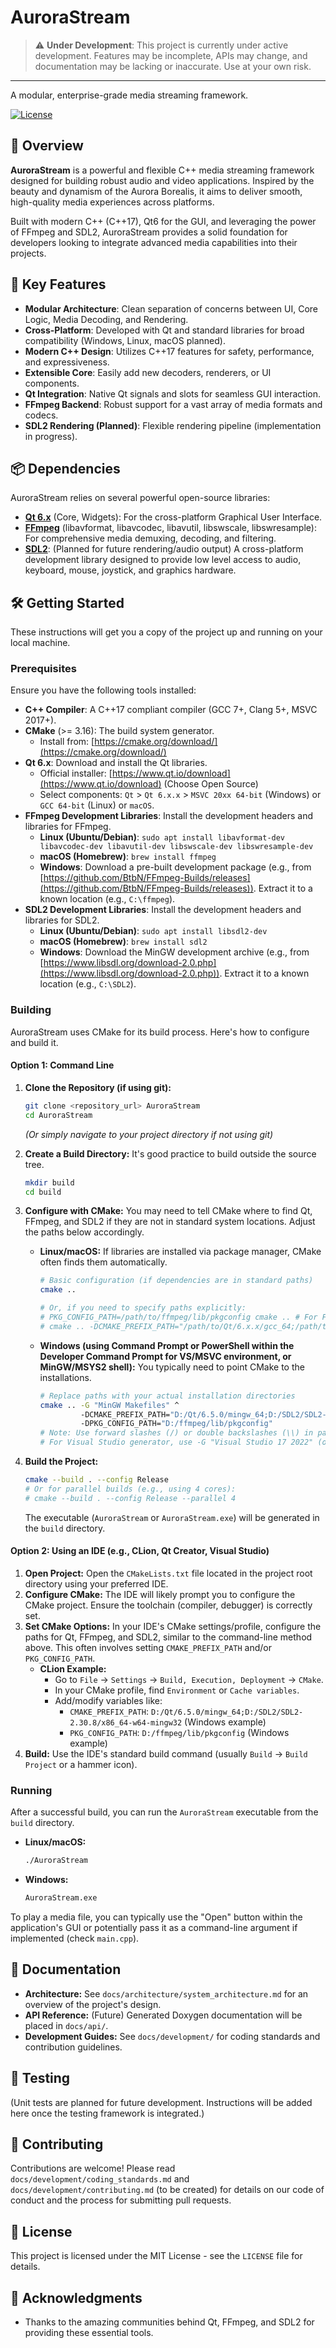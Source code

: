 # AuroraStream

> ⚠️ **Under Development**:
> This project is currently under active development. Features may be incomplete, APIs may change, and documentation may be lacking or inaccurate. Use at your own risk.

---

A modular, enterprise-grade media streaming framework.

[![License](https://img.shields.io/badge/license-MIT-blue.svg)](LICENSE)

## 🌟 Overview

**AuroraStream** is a powerful and flexible C++ media streaming framework designed for building robust audio and video applications. Inspired by the beauty and dynamism of the Aurora Borealis, it aims to deliver smooth, high-quality media experiences across platforms.

Built with modern C++ (C++17), Qt6 for the GUI, and leveraging the power of FFmpeg and SDL2, AuroraStream provides a solid foundation for developers looking to integrate advanced media capabilities into their projects.

## 🎯 Key Features

*   **Modular Architecture**: Clean separation of concerns between UI, Core Logic, Media Decoding, and Rendering.
*   **Cross-Platform**: Developed with Qt and standard libraries for broad compatibility (Windows, Linux, macOS planned).
*   **Modern C++ Design**: Utilizes C++17 features for safety, performance, and expressiveness.
*   **Extensible Core**: Easily add new decoders, renderers, or UI components.
*   **Qt Integration**: Native Qt signals and slots for seamless GUI interaction.
*   **FFmpeg Backend**: Robust support for a vast array of media formats and codecs.
*   **SDL2 Rendering (Planned)**: Flexible rendering pipeline (implementation in progress).

## 📦 Dependencies

AuroraStream relies on several powerful open-source libraries:

*   **[Qt 6.x](https://www.qt.io/)** (Core, Widgets): For the cross-platform Graphical User Interface.
*   **[FFmpeg](https://ffmpeg.org/)** (libavformat, libavcodec, libavutil, libswscale, libswresample): For comprehensive media demuxing, decoding, and filtering.
*   **[SDL2](https://www.libsdl.org/)**: (Planned for future rendering/audio output) A cross-platform development library designed to provide low level access to audio, keyboard, mouse, joystick, and graphics hardware.

## 🛠️ Getting Started

These instructions will get you a copy of the project up and running on your local machine.

### Prerequisites

Ensure you have the following tools installed:

*   **C++ Compiler**: A C++17 compliant compiler (GCC 7+, Clang 5+, MSVC 2017+).
*   **CMake** (>= 3.16): The build system generator.
    *   Install from: [https://cmake.org/download/](https://cmake.org/download/)
*   **Qt 6.x**: Download and install the Qt libraries.
    *   Official installer: [https://www.qt.io/download](https://www.qt.io/download) (Choose Open Source)
    *   Select components: `Qt` > `Qt 6.x.x` > `MSVC 20xx 64-bit` (Windows) or `GCC 64-bit` (Linux) or `macOS`.
*   **FFmpeg Development Libraries**: Install the development headers and libraries for FFmpeg.
    *   **Linux (Ubuntu/Debian)**: `sudo apt install libavformat-dev libavcodec-dev libavutil-dev libswscale-dev libswresample-dev`
    *   **macOS (Homebrew)**: `brew install ffmpeg`
    *   **Windows**: Download a pre-built development package (e.g., from [https://github.com/BtbN/FFmpeg-Builds/releases](https://github.com/BtbN/FFmpeg-Builds/releases)). Extract it to a known location (e.g., `C:\ffmpeg`).
*   **SDL2 Development Libraries**: Install the development headers and libraries for SDL2.
    *   **Linux (Ubuntu/Debian)**: `sudo apt install libsdl2-dev`
    *   **macOS (Homebrew)**: `brew install sdl2`
    *   **Windows**: Download the MinGW development archive (e.g., from [https://www.libsdl.org/download-2.0.php](https://www.libsdl.org/download-2.0.php)). Extract it to a known location (e.g., `C:\SDL2`).

### Building

AuroraStream uses CMake for its build process. Here's how to configure and build it.

#### Option 1: Command Line

1.  **Clone the Repository (if using git):**
    ```bash
    git clone <repository_url> AuroraStream
    cd AuroraStream
    ```
    *(Or simply navigate to your project directory if not using git)*

2.  **Create a Build Directory:**
    It's good practice to build outside the source tree.
    ```bash
    mkdir build
    cd build
    ```

3.  **Configure with CMake:**
    You may need to tell CMake where to find Qt, FFmpeg, and SDL2 if they are not in standard system locations. Adjust the paths below accordingly.

    *   **Linux/macOS:**
        If libraries are installed via package manager, CMake often finds them automatically.
        ```bash
        # Basic configuration (if dependencies are in standard paths)
        cmake ..

        # Or, if you need to specify paths explicitly:
        # PKG_CONFIG_PATH=/path/to/ffmpeg/lib/pkgconfig cmake .. # For FFmpeg on Linux/macOS
        # cmake .. -DCMAKE_PREFIX_PATH="/path/to/Qt/6.x.x/gcc_64;/path/to/SDL2" # For Qt and SDL2
        ```

    *   **Windows (using Command Prompt or PowerShell within the Developer Command Prompt for VS/MSVC environment, or MinGW/MSYS2 shell):**
        You typically need to point CMake to the installations.
        ```bash
        # Replace paths with your actual installation directories
        cmake .. -G "MinGW Makefiles" ^
                 -DCMAKE_PREFIX_PATH="D:/Qt/6.5.0/mingw_64;D:/SDL2/SDL2-2.30.8/x86_64-w64-mingw32" ^
                 -DPKG_CONFIG_PATH="D:/ffmpeg/lib/pkgconfig"
        # Note: Use forward slashes (/) or double backslashes (\\) in paths for CMake on Windows.
        # For Visual Studio generator, use -G "Visual Studio 17 2022" (or similar) instead of -G "MinGW Makefiles"
        ```

4.  **Build the Project:**
    ```bash
    cmake --build . --config Release
    # Or for parallel builds (e.g., using 4 cores):
    # cmake --build . --config Release --parallel 4
    ```
    The executable (`AuroraStream` or `AuroraStream.exe`) will be generated in the `build` directory.

#### Option 2: Using an IDE (e.g., CLion, Qt Creator, Visual Studio)

1.  **Open Project:** Open the `CMakeLists.txt` file located in the project root directory using your preferred IDE.
2.  **Configure CMake:** The IDE will likely prompt you to configure the CMake project. Ensure the toolchain (compiler, debugger) is correctly set.
3.  **Set CMake Options:** In your IDE's CMake settings/profile, configure the paths for Qt, FFmpeg, and SDL2, similar to the command-line method above. This often involves setting `CMAKE_PREFIX_PATH` and/or `PKG_CONFIG_PATH`.
    *   **CLion Example:**
        *   Go to `File` -> `Settings` -> `Build, Execution, Deployment` -> `CMake`.
        *   In your CMake profile, find `Environment` or `Cache variables`.
        *   Add/modify variables like:
            *   `CMAKE_PREFIX_PATH`: `D:/Qt/6.5.0/mingw_64;D:/SDL2/SDL2-2.30.8/x86_64-w64-mingw32` (Windows example)
            *   `PKG_CONFIG_PATH`: `D:/ffmpeg/lib/pkgconfig` (Windows example)
4.  **Build:** Use the IDE's standard build command (usually `Build` -> `Build Project` or a hammer icon).

### Running

After a successful build, you can run the `AuroraStream` executable from the `build` directory.

*   **Linux/macOS:**
    ```bash
    ./AuroraStream
    ```
*   **Windows:**
    ```cmd
    AuroraStream.exe
    ```

To play a media file, you can typically use the "Open" button within the application's GUI or potentially pass it as a command-line argument if implemented (check `main.cpp`).

## 📖 Documentation

*   **Architecture:** See `docs/architecture/system_architecture.md` for an overview of the project's design.
*   **API Reference:** (Future) Generated Doxygen documentation will be placed in `docs/api/`.
*   **Development Guides:** See `docs/development/` for coding standards and contribution guidelines.

## 🧪 Testing

(Unit tests are planned for future development. Instructions will be added here once the testing framework is integrated.)

## 🤝 Contributing

Contributions are welcome! Please read `docs/development/coding_standards.md` and `docs/development/contributing.md` (to be created) for details on our code of conduct and the process for submitting pull requests.

## 📄 License

This project is licensed under the MIT License - see the `LICENSE` file for details.

## 🙏 Acknowledgments

*   Thanks to the amazing communities behind Qt, FFmpeg, and SDL2 for providing these essential tools.